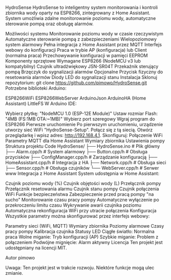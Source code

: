 HydroSense
HydroSense to inteligentny system monitorowania i kontroli zbiornika wody oparty na ESP8266, zintegrowany z Home Assistant. System umożliwia zdalne monitorowanie poziomu wody, automatyczne sterowanie pompą oraz obsługę alarmów.

Możliwości systemu
Monitorowanie poziomu wody w czasie rzeczywistym
Automatyczne sterowanie pompą z zabezpieczeniami
Wielopoziomowy system alarmowy
Pełna integracja z Home Assistant przez MQTT
Interfejs webowy do konfiguracji
Praca w trybie AP (konfiguracja) lub Client (normalna praca)
Przechowywanie konfiguracji w pamięci EEPROM
Komponenty sprzętowe
Wymagane
ESP8266 (NodeMCU v3 lub kompatybilny)
Czujnik ultradźwiękowy JSN-SR04T
Przekaźnik sterujący pompą
Brzęczyk do sygnalizacji alarmów
Opcjonalne
Przycisk fizyczny do resetowania alarmów
Diody LED do sygnalizacji stanu
Instalacja
Sklonuj repozytorium:
git clone https://github.com/pimowo/HydroSense.git
Potrzebne biblioteki Arduino:

ESP8266WiFi
ESP8266WebServer
ArduinoJson
ArduinoHA (Home Assistant)
LittleFS
W Arduino IDE:

Wybierz płytkę: "NodeMCU 1.0 (ESP-12E Module)"
Ustaw rozmiar Flash: "4MB (FS:1MB OTA:~1MB)"
Wybierz port szeregowy
Wgraj program do ESP8266
Pierwsze uruchomienie
Po pierwszym uruchomieniu, urządzenie utworzy sieć WiFi "HydroSense-Setup".
Połącz się z tą siecią.
Otwórz przeglądarkę i wpisz adres: http://192.168.4.1.
Skonfiguruj:
Połączenie WiFi
Parametry MQTT dla Home Assistant
Wymiary zbiornika
Ustawienia pompy
Struktura projektu
Code
HydroSense/
├── HydroSense.ino      # Plik główny
├── Alarm.cpp/h         # System alarmowy
├── Button.cpp/h        # Obsługa przycisków
├── ConfigManager.cpp/h # Zarządzanie konfiguracją
├── HomeAssistant.cpp/h # Integracja z HA
├── Network.cpp/h       # Obsługa sieci
├── Sensor.cpp/h        # Obsługa czujników
└── WebServer.cpp/h     # Serwer www
Integracja z Home Assistant
System udostępnia w Home Assistant:

Czujnik poziomu wody (%)
Czujnik objętości wody (L)
Przełącznik pompy
Przełącznik resetowania alarmu
Czujnik stanu pompy
Czujnik połączenia WiFi
Funkcje bezpieczeństwa
Zabezpieczenie przed pracą pompy "na sucho"
Monitorowanie czasu pracy pompy
Automatyczne wyłączenie po przekroczeniu limitu czasu
Wykrywanie awarii czujnika poziomu
Automatyczna rekonfiguracja WiFi przy utracie połączenia
Konfiguracja
Wszystkie parametry można skonfigurować przez interfejs webowy:

Parametry sieci (WiFi, MQTT)
Wymiary zbiornika
Poziomy alarmowe
Czasy pracy pompy
Kalibracja czujnika
Statusy LED
Ciągłe światło: Normalna praca
Wolne miganie: Tryb konfiguracji (AP)
Szybkie miganie: Problem z połączeniem
Podwójne mignięcie: Alarm aktywny
Licencja
Ten projekt jest udostępniany na licencji MIT.

Autor
pimowo

Uwaga: Ten projekt jest w trakcie rozwoju. Niektóre funkcje mogą ulec zmianie.
